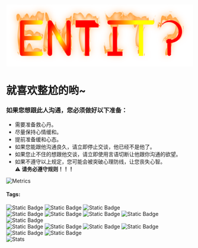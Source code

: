 <img src="https://github.com/Entity704/Entity704/blob/main/image/Entity_fire.svg" alt="name" />

# 就喜欢整尬的哟~

### 如果您想跟此人沟通，您必须做好以下准备：
- 需要准备救心丹。
- 尽量保持心情缓和。
- 提前准备缓和心态。
- 如果您能跟他沟通良久，请立即停止交谈，他已经不是他了。
- 如果您止不住的想跟他交谈，请立即使用言语切断让他跟你沟通的欲望。
- 如果不遵守以上规定，您可能会被突破心理防线，让您丧失心智。\
  ⚠️ __请务必遵守规则！！！__

![Metrics](https://metrics.lecoq.io/Entity704?template=classic&base=header%2C%20activity%2C%20community%2C%20repositories%2C%20metadata&base.indepth=false&base.hireable=false&base.skip=false&config.timezone=Asia%2FShanghai)

#### Tags:
![Static Badge](https://img.shields.io/badge/危险-red) ![Static Badge](https://img.shields.io/badge/击穿底线-red) ![Static Badge](https://img.shields.io/badge/心理攻击-red) \
![Static Badge](https://img.shields.io/badge/缺乏常识-yellow) ![Static Badge](https://img.shields.io/badge/防备心-yellow) ![Static Badge](https://img.shields.io/badge/偏主动-yellow) ![Static Badge](https://img.shields.io/badge/矛盾-yellow) ![Static Badge](https://img.shields.io/badge/中二-yellow) \
![Static Badge](https://img.shields.io/badge/无生命威胁-green) ![Static Badge](https://img.shields.io/badge/话少-green) ![Static Badge](https://img.shields.io/badge/较听劝-green) ![Static Badge](https://img.shields.io/badge/弱-green) 
![Static Badge](https://img.shields.io/badge/呆傻-green) ![Static Badge](https://img.shields.io/badge/窝囊-green) \
![Stats](https://github-readme-stats.vercel.app/api/top-langs/?username=Entity704&hide_title=true)
